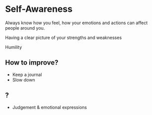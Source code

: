 # Self-Awareness

Always know how you feel, how your emotions and actions can affect people around you.

Having a clear picture of your strengths and weaknesses

Humility

## How to improve?

- Keep a journal
- Slow down

## ?

- Judgement & emotional expressions
